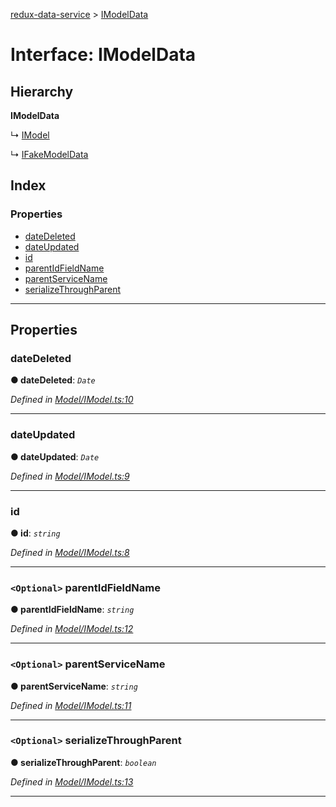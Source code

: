 [redux-data-service](../README.md) > [IModelData](../interfaces/imodeldata.md)

# Interface: IModelData

## Hierarchy

**IModelData**

↳  [IModel](imodel.md)

↳  [IFakeModelData](ifakemodeldata.md)

## Index

### Properties

* [dateDeleted](imodeldata.md#datedeleted)
* [dateUpdated](imodeldata.md#dateupdated)
* [id](imodeldata.md#id)
* [parentIdFieldName](imodeldata.md#parentidfieldname)
* [parentServiceName](imodeldata.md#parentservicename)
* [serializeThroughParent](imodeldata.md#serializethroughparent)

---

## Properties

<a id="datedeleted"></a>

###  dateDeleted

**● dateDeleted**: *`Date`*

*Defined in [Model/IModel.ts:10](https://github.com/Rediker-Software/redux-data-service/blob/22c168c/src/Model/IModel.ts#L10)*

___
<a id="dateupdated"></a>

###  dateUpdated

**● dateUpdated**: *`Date`*

*Defined in [Model/IModel.ts:9](https://github.com/Rediker-Software/redux-data-service/blob/22c168c/src/Model/IModel.ts#L9)*

___
<a id="id"></a>

###  id

**● id**: *`string`*

*Defined in [Model/IModel.ts:8](https://github.com/Rediker-Software/redux-data-service/blob/22c168c/src/Model/IModel.ts#L8)*

___
<a id="parentidfieldname"></a>

### `<Optional>` parentIdFieldName

**● parentIdFieldName**: *`string`*

*Defined in [Model/IModel.ts:12](https://github.com/Rediker-Software/redux-data-service/blob/22c168c/src/Model/IModel.ts#L12)*

___
<a id="parentservicename"></a>

### `<Optional>` parentServiceName

**● parentServiceName**: *`string`*

*Defined in [Model/IModel.ts:11](https://github.com/Rediker-Software/redux-data-service/blob/22c168c/src/Model/IModel.ts#L11)*

___
<a id="serializethroughparent"></a>

### `<Optional>` serializeThroughParent

**● serializeThroughParent**: *`boolean`*

*Defined in [Model/IModel.ts:13](https://github.com/Rediker-Software/redux-data-service/blob/22c168c/src/Model/IModel.ts#L13)*

___

